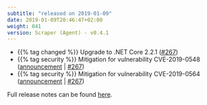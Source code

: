 ```yaml
---
subtitle: "released on 2019-01-09"
date: 2019-01-09T20:46:47+02:00
weight: 041
version: Scraper (Agent) - v0.4.1
---
```


- {{% tag changed %}} Upgrade to .NET Core 2.2.1 ([#267](https://github.com/tomkerkhove/promitor/issues/267))
- {{% tag security %}} Mitigation for vulnerability CVE-2019-0548 ([announcement](https://github.com/aspnet/Announcements/issues/335) | [#267](https://github.com/tomkerkhove/promitor/issues/267))
- {{% tag security %}} Mitigation for vulnerability CVE-2019-0564 ([announcement](https://github.com/aspnet/Announcements/issues/334) | [#267](https://github.com/tomkerkhove/promitor/issues/267))

Full release notes can be found [here](https://github.com/tomkerkhove/promitor/releases/tag/0.4.1).
